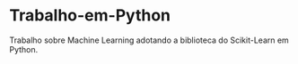 # Trabalho-em-Python
Trabalho sobre Machine Learning adotando a biblioteca do Scikit-Learn em Python.

